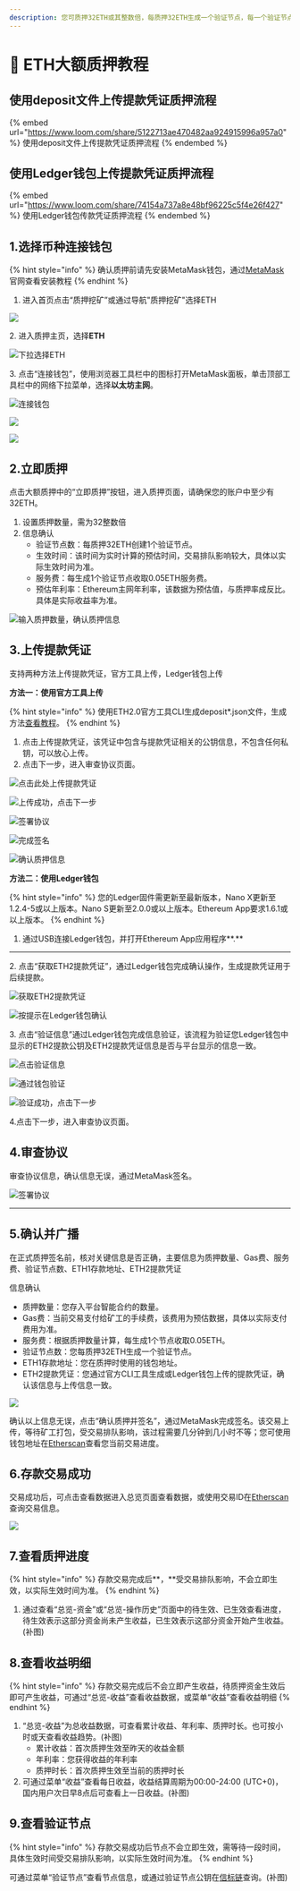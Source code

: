 ```yaml
---
description: 您可质押32ETH或其整数倍，每质押32ETH生成一个验证节点，每一个验证节点收取0.05ETH作为服务费，用来维护节点运营。您质押后自己掌管私钥。
---
```


# 🔑 ETH大额质押教程

## **使用deposit文件上传提款凭证质押流程**

{% embed url="https://www.loom.com/share/5122713ae470482aa924915996a957a0" %}
使用deposit文件上传提款凭证质押流程
{% endembed %}

## **使用Ledger钱包上传提款凭证质押流程**

{% embed url="https://www.loom.com/share/74154a737a8e48bf96225c5f4e26f427" %}
使用Ledger钱包传款凭证质押流程
{% endembed %}

## **1.选择币种连接钱包**

{% hint style="info" %}
确认质押前请先安装MetaMask钱包，通过[MetaMask](https://metamask.io/faqs/)官网查看安装教程
{% endhint %}

1. 进入首页点击“质押挖矿”或通过导航"质押挖矿"选择ETH

![](<../../.gitbook/assets/image(89).png>)

2\. 进入质押主页，选择**ETH**

![下拉选择ETH](<../../.gitbook/assets/image(265).png>)

3\. 点击“连接钱包”，使用浏览器工具栏中的图标打开MetaMask面板，单击顶部工具栏中的网络下拉菜单，选择**以太坊主网**。

![连接钱包](<../../.gitbook/assets/image(230).png>)

![](<../../.gitbook/assets/image(222).png>)

****![](<../../.gitbook/assets/image(286).png>)****

## **2.立即质押**

点击大额质押中的“立即质押”按钮，进入质押页面，请确保您的账户中至少有32ETH。

1. 设置质押数量，需为32整数倍
2. 信息确认
   * 验证节点数：每质押32ETH创建1个验证节点。
   * 生效时间：该时间为实时计算的预估时间，交易排队影响较大，具体以实际生效时间为准。
   * 服务费：每生成1个验证节点收取0.05ETH服务费。
   * 预估年利率：Ethereum主网年利率，该数据为预估值，与质押率成反比。具体是实际收益率为准。

![输入质押数量，确认质押信息](<../../.gitbook/assets/image(37).png>)

## **3.上传提款凭证**

支持两种方法上传提款凭证，官方工具上传，Ledger钱包上传

**方法一：使用官方工具上传**

{% hint style="info" %}
使用ETH2.0官方工具CLI生成deposit\*.json文件，生成方法[查看教程](https://hackmd.io/urta4YBdTrqSaNqiHgP7Cw)。
{% endhint %}

1. 点击上传提款凭证，该凭证中包含与提款凭证相关的公钥信息，不包含任何私钥，可以放心上传。
2. 点击下一步，进入审查协议页面。

![点击此处上传提款凭证](<../../.gitbook/assets/image(220).png>)

![上传成功，点击下一步](<../../.gitbook/assets/image(20).png>)

![签署协议](<../../.gitbook/assets/image(1).png>)

![完成签名](<../../.gitbook/assets/image(254).png>)

![确认质押信息](<../../.gitbook/assets/image(280).png>)

**方法二：使用Ledger钱包**

{% hint style="info" %}
您的Ledger固件需更新至最新版本，Nano X更新至1.2.4-5或以上版本。Nano S更新至2.0.0或以上版本。Ethereum App要求1.6.1或以上版本。
{% endhint %}

1. 通过USB连接Ledger钱包，并打开Ethereum App应用程序**.**

****

2\. 点击“获取ETH2提款凭证”，通过Ledger钱包完成确认操作，生成提款凭证用于后续提款。

![获取ETH2提款凭证](<../../.gitbook/assets/image(271).png>)

![ 按提示在Ledger钱包确认](<../../.gitbook/assets/image(289).png>)

3\. 点击“验证信息”通过Ledger钱包完成信息验证，该流程为验证您Ledger钱包中显示的ETH2提款公钥及ETH2提款凭证信息是否与平台显示的信息一致。

![点击验证信息](<../../.gitbook/assets/image(235).png>)

![通过钱包验证](<../../.gitbook/assets/image(276).png>)

![验证成功，点击下一步](<../../.gitbook/assets/image(278).png>)

4.点击下一步，进入审查协议页面。



## **4.审查协议**

审查协议信息，确认信息无误，通过MetaMask签名。

![签署协议](<../../.gitbook/assets/image(48).png>)

****

## **5.确认并广播**

在正式质押签名前，核对关键信息是否正确，主要信息为质押数量、Gas费、服务费、验证节点数、ETH1存款地址、ETH2提款凭证

信息确认

* 质押数量：您存入平台智能合约的数量。
* Gas费：当前交易支付给矿工的手续费，该费用为预估数据，具体以实际支付费用为准。
* 服务费：根据质押数量计算，每生成1个节点收取0.05ETH。
* 验证节点数：您每质押32ETH生成一个验证节点。
* ETH1存款地址：您在质押时使用的钱包地址。
* ETH2提款凭证：您通过官方CLI工具生成或Ledger钱包上传的提款凭证，确认该信息与上传信息一致。

![](<../../.gitbook/assets/image(196).png>)

确认以上信息无误，点击“确认质押并签名”，通过MetaMask完成签名。该交易上传，等待矿工打包，受交易排队影响，该过程需要几分钟到几小时不等；您可使用钱包地址在[Etherscan](https://etherscan.io/)查看您当前交易进度。

## **6.存款交易成功**

交易成功后，可点击查看数据进入总览页面查看数据，或使用交易ID在[Etherscan](https://etherscan.io/)查询交易信息。

![](<../../.gitbook/assets/image(55).png>)

## **7.查看质押进度**

{% hint style="info" %}
存款交易完成后**，**受交易排队影响，不会立即生效，以实际生效时间为准。
{% endhint %}

1. 通过查看“总览-资金”或“总览-操作历史”页面中的待生效、已生效查看进度，待生效表示这部分资金尚未产生收益，已生效表示这部分资金开始产生收益。(补图)

## **8.查看收益明细**

{% hint style="info" %}
存款交易完成后不会立即产生收益，待质押资金生效后即可产生收益，可通过“总览-收益”查看收益数据，或菜单“收益”查看收益明细
{% endhint %}

1. “总览-收益”为总收益数据，可查看累计收益、年利率、质押时长。也可按小时或天查看收益趋势。(补图)
   * 累计收益：首次质押生效至昨天的收益金额
   * 年利率：您获得收益的年利率
   * 质押时长：首次质押生效至当前的质押时长
2. 可通过菜单“收益”查看每日收益，收益结算周期为00:00-24:00 (UTC+0)，国内用户次日早8点后可查看上一日收益。(补图)

## **9.查看验证节点**

{% hint style="info" %}
存款交易成功后节点不会立即生效，需等待一段时间，具体生效时间受交易排队影响，以实际生效时间为准。
{% endhint %}

可通过菜单“验证节点”查看节点信息，或通过验证节点公钥在[信标链](https://mainnet.beaconcha.in/)查询。(补图)
